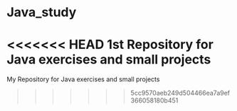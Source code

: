 # Java_study
<<<<<<< HEAD
1st Repository for Java exercises and small projects
=======
My Repository for Java exercises and small projects
>>>>>>> 5cc9570aeb249d504466ea7a9ef366058180b451
